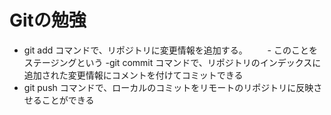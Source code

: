 # Gitの勉強
- git add コマンドで、リポジトリに変更情報を追加する。
　　- このことをステージングという
-git commit コマンドで、リポジトリのインデックスに追加された変更情報にコメントを付けてコミットできる
- git push コマンドで、ローカルのコミットをリモートのリポジトリに反映させることができる
